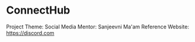 # ConnectHub
Project Theme: Social Media Mentor: Sanjeevni Ma'am Reference Website: https://discord.com

